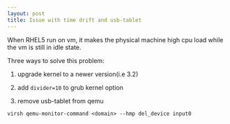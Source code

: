 ```yaml
---
layout: post
title: Issue with time drift and usb-tablet
---
```


When RHEL5 run on vm, it makes the physical machine high cpu load while the vm is still in idle state. 

Three ways to solve this problem:

1. upgrade kernel to a newer version(i.e 3.2)

2. add `divider=10` to grub kernel option

3. remove usb-tablet from qemu

`virsh qemu-monitor-command <domain> --hmp del_device input0`
